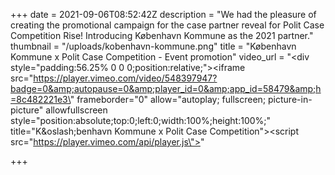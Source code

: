 +++
date = 2021-09-06T08:52:42Z
description = "We had the pleasure of creating the promotional campaign for the case partner reveal for Polit Case Competition Rise! Introducing København Kommune as the 2021 partner."
thumbnail = "/uploads/kobenhavn-kommune.png"
title = "København Kommune x Polit Case Competition                                                                - Event promotion"
video_url = "<div style=\"padding:56.25% 0 0 0;position:relative;\"><iframe src=\"https://player.vimeo.com/video/548397947?badge=0&amp;autopause=0&amp;player_id=0&amp;app_id=58479&amp;h=8c482221e3\" frameborder=\"0\" allow=\"autoplay; fullscreen; picture-in-picture\" allowfullscreen style=\"position:absolute;top:0;left:0;width:100%;height:100%;\" title=\"K&amp;oslash;benhavn Kommune x Polit Case Competition\"></iframe></div><script src=\"https://player.vimeo.com/api/player.js\"></script>"

+++
